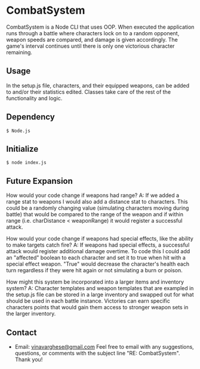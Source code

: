 # CombatSystem
  CombatSystem is a Node CLI that uses OOP. When executed the application runs through a battle where characters lock on to a random opponent, weapon speeds are compared, and damage is given accordingly. The game's interval continues until there is only one victorious character remaining. 

  ## Usage
  In the setup.js file, characters, and their equipped weapons, can be added to and/or their statistics edited. Classes take care of the rest of the functionality and logic.

  ## Dependency
    $ Node.js 

  ## Initialize
    $ node index.js 

  ## Future Expansion
  How would your code change if weapons had range?
  A: If we added a range stat to weapons I would also add a distance stat to characters. This could be a randomly changing value (simulating characters moving during battle) that would be compared to the range of the weapon and if within range (i.e. charDistance < weaponRange) it would register a successful attack.

  How would your code change if weapons had special effects, like the ability to make targets catch fire?
  A: If weapons had special effects, a successful attack would register additional damage overtime. To code this I could add an "affected" boolean to each character and set it to true when hit with a special effect weapon. "True" would decrease the character's health each turn regardless if they were hit again or not simulating a burn or poison. 

  How might this system be incorporated into a larger items and inventory system?
  A: Character templates and weapon templates that are exampled in the setup.js file can be stored in a large inventory and swapped out for what should be used in each battle instance. Victories can earn specific characters points that would gain them access to stronger weapon sets in the larger inventory. 

  
  ## Contact
  * Email: [vinavarghese@gmail.com](mailto:vinavarghese@gmail.com)
  Feel free to email with any suggestions, questions, or comments with the subject line "RE: CombatSystem". 
  Thank you! 
